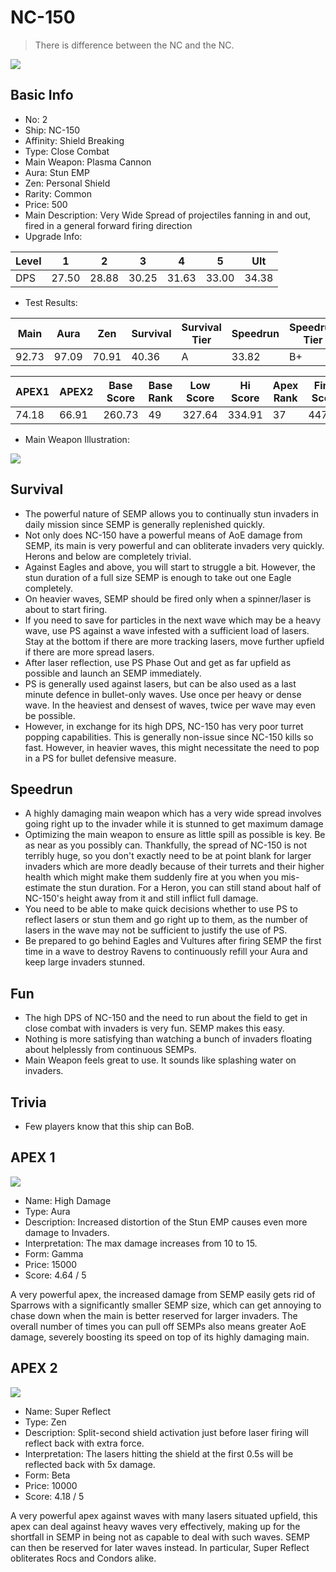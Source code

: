 # NC-150

> There is difference between the NC and the NC.

<img src="/ships/ship_2.png" style={{zoom:1}}/>

## Basic Info

- No: 2
- Ship: NC-150
- Affinity: Shield Breaking
- Type: Close Combat
- Main Weapon: Plasma Cannon
- Aura: Stun EMP
- Zen: Personal Shield
- Rarity: Common
- Price: 500
- Main Description: Very Wide Spread of projectiles fanning in and out, fired in a general forward firing direction
- Upgrade Info: 

| Level | 1 | 2 | 3 | 4 | 5 | Ult |
|--|--|--|--|--|--|--|
| DPS | 27.50 | 28.88 | 30.25 | 31.63 | 33.00 | 34.38 |

- Test Results: 

| Main | Aura | Zen | Survival | Survival Tier | Speedrun | Speedrun Tier | Fun | Fun Tier |
|--|--|--|--|--|--|--|--|--|
| 92.73 | 97.09 | 70.91 | 40.36 | A | 33.82 | B+ | 38.18 | A- |

| APEX1 | APEX2 | Base Score | Base Rank | Low Score | Hi Score | Apex Rank | Final Score | FinalRank |
|--|--|--|--|--|--|--|--|--|
| 74.18 | 66.91 | 260.73 | 49 | 327.64 | 334.91 | 37 | 447.27 | 33 |

- Main Weapon Illustration:

<img src="/illustration/main_2.gif" style={{zoom:1}}/>

## Survival

- The powerful nature of SEMP allows you to continually stun invaders in daily mission since SEMP is generally replenished quickly.
- Not only does NC-150 have a powerful means of AoE damage from SEMP, its main is very powerful and can obliterate invaders very quickly. Herons and below are completely trivial.
- Against Eagles and above, you will start to struggle a bit. However, the stun duration of a full size SEMP is enough to take out one Eagle completely.
- On heavier waves, SEMP should be fired only when a spinner/laser is about to start firing.
- If you need to save for particles in the next wave which may be a heavy wave, use PS against a wave infested with a sufficient load of lasers. Stay at the bottom if there are more tracking lasers, move further upfield if there are more spread lasers.
- After laser reflection, use PS Phase Out and get as far upfield as possible and launch an SEMP immediately.
- PS is generally used against lasers, but can be also used as a last minute defence in bullet-only waves. Use once per heavy or dense wave. In the heaviest and densest of waves, twice per wave may even be possible.
- However, in exchange for its high DPS, NC-150 has very poor turret popping capabilities. This is generally non-issue since NC-150 kills so fast. However, in heavier waves, this might necessitate the need to pop in a PS for bullet defensive measure.

## Speedrun

- A highly damaging main weapon which has a very wide spread involves going right up to the invader while it is stunned to get maximum damage
- Optimizing the main weapon to ensure as little spill as possible is key. Be as near as you possibly can. Thankfully, the spread of NC-150 is not terribly huge, so you don't exactly need to be at point blank for larger invaders which are more deadly because of their turrets and their higher health which might make them suddenly fire at you when you mis-estimate the stun duration. For a Heron, you can still stand about half of NC-150's height away from it and still inflict full damage.
- You need to be able to make quick decisions whether to use PS to reflect lasers or stun them and go right up to them, as the number of lasers in the wave may not be sufficient to justify the use of PS.
- Be prepared to go behind Eagles and Vultures after firing SEMP the first time in a wave to destroy Ravens to continuously refill your Aura and keep large invaders stunned.

## Fun

- The high DPS of NC-150 and the need to run about the field to get in close combat with invaders is very fun. SEMP makes this easy.
- Nothing is more satisfying than watching a bunch of invaders floating about helplessly from continuous SEMPs.
- Main Weapon feels great to use. It sounds like splashing water on invaders.

## Trivia

- Few players know that this ship can BoB.

## APEX 1

<img src="/ships/ship_2_apex_1.png" style={{zoom:1}}/>

- Name: High Damage
- Type: Aura
- Description: Increased distortion of the Stun EMP causes even more damage to Invaders.
- Interpretation: The max damage increases from 10 to 15.
- Form: Gamma
- Price: 15000
- Score: 4.64 / 5

A very powerful apex, the increased damage from SEMP easily gets rid of Sparrows with a significantly smaller SEMP size, which can get annoying to chase down when the main is better reserved for larger invaders. The overall number of times you can pull off SEMPs also means greater AoE damage, severely boosting its speed on top of its highly damaging main.

## APEX 2

<img src="/ships/ship_2_apex_2.png" style={{zoom:1}}/>

- Name: Super Reflect
- Type: Zen
- Description: Split-second shield activation just before laser firing will reflect back with extra force.
- Interpretation: The lasers hitting the shield at the first 0.5s will be reflected back with 5x damage.
- Form: Beta
- Price: 10000
- Score: 4.18 / 5

A very powerful apex against waves with many lasers situated upfield, this apex can deal against heavy waves very effectively, making up for the shortfall in SEMP in being not as capable to deal with such waves. SEMP can then be reserved for later waves instead. In particular, Super Reflect obliterates Rocs and Condors alike.
